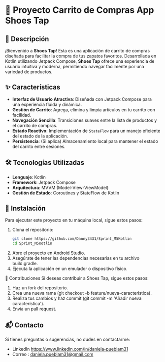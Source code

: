 # 🛒 Proyecto Carrito de Compras App Shoes Tap

## 📖 Descripción

¡Bienvenido a **Shoes Tap**! Esta es una aplicación de carrito de compras diseñada para facilitar la compra de tus zapatos favoritos. Desarrollada en Kotlin utilizando Jetpack Compose, **Shoes Tap** ofrece una experiencia de usuario intuitiva y moderna, permitiendo navegar fácilmente por una variedad de productos.

## ✨ Características

- **Interfaz de Usuario Atractiva**: Diseñada con Jetpack Compose para una experiencia fluida y dinámica.
- **Gestión de Carrito**: Agrega, elimina y limpia artículos en tu carrito con facilidad.
- **Navegación Sencilla**: Transiciones suaves entre la lista de productos y el carrito de compras.
- **Estado Reactivo**: Implementación de `StateFlow` para un manejo eficiente del estado de la aplicación.
- **Persistencia**: (Si aplica) Almacenamiento local para mantener el estado del carrito entre sesiones.

## 🛠 Tecnologías Utilizadas

- **Lenguaje**: Kotlin
- **Framework**: Jetpack Compose
- **Arquitectura**: MVVM (Model-View-ViewModel)
- **Gestión de Estado**: Coroutines y StateFlow de Kotlin

## 🚀 Instalación

Para ejecutar este proyecto en tu máquina local, sigue estos pasos:

1. Clona el repositorio:
   ```bash
   git clone https://github.com/Danny3431/Sprint_M5Kotlin
   cd Sprint_M5Kotlin
2. Abre el proyecto en Android Studio.
3. Asegúrate de tener las dependencias necesarias en tu archivo build.gradle.
4. Ejecuta la aplicación en un emulador o dispositivo físico.
   
🤝 Contribuciones
Si deseas contribuir a Shoes Tap, sigue estos pasos:

1.  Haz un fork del repositorio.
2.  Crea una nueva rama (git checkout -b feature/nueva-caracteristica).
3.  Realiza tus cambios y haz commit (git commit -m 'Añadir nueva característica').
4.  Envía un pull request.

## 📬 Contacto
Si tienes preguntas o sugerencias, no dudes en contactarme:

- LinkedIn https://www.linkedin.com/in/daniela-pueblam31 
- Correo : daniela.pueblam31@gmail.com

